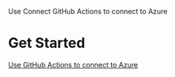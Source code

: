 
Use Connect GitHub Actions to connect to Azure

# Get Started
[Use GitHub Actions to connect to Azure](https://learn.microsoft.com/en-us/azure/developer/github/connect-from-azure?tabs=azure-cli%2Clinux)